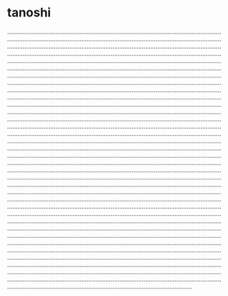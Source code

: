# tanoshi
...............................................................................................................................................................................................................................................................................................................................................................................................................................................................................................................................................................................................................................................................................................................................................................................................................................................................................................................................................................................................................................................................................................................................................................................................................................................................................................................................................................................................................................................................................................................................................................................................................................................................................................................................................................................................................................................................................................................................................................................................................................................................................................................................................................................................................................................................................................................................................................................................................................................................................................................................................................................................................................................................................................................................................................................................................................................................................................................................................................................................................................................................................................................................................................................................................................................................................................................................................................................................................................................................................................................................................................................................................................................................................................................................................................................................................................................................................................................................................................................................................................................................................................................................................................................................................................................................................................................................................................................................................................................................................................................................................................................................................................